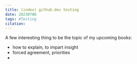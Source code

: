```yaml
---
title: (index) github.dev testing
date: 20230706
tags: #Testing
citation: 
---
```


A few interesting thing to be the topic of my upcoming books:

- how to explain, to impart insight
- forced agreement, priorities
- 